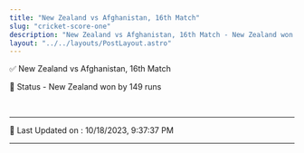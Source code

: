 ```yaml
---
title: "New Zealand vs Afghanistan, 16th Match"
slug: "cricket-score-one"
description: "New Zealand vs Afghanistan, 16th Match - New Zealand won by 149 runs."
layout: "../../layouts/PostLayout.astro"
--- 
```


✅ New Zealand vs Afghanistan, 16th Match

📑 Status - New Zealand won by 149 runs

<br />

***

📝 Last Updated on : 10/18/2023, 9:37:37 PM

***

